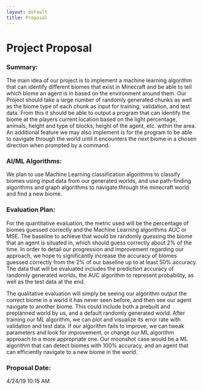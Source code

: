 ```yaml
---
layout: default
title: Proposal
---
```

Project Proposal
========

### Summary:
The main idea of our project is to implement a machine learning algorithm that can identify different biomes that exist in Minecraft and be able to tell which biome an agent is in based on the environment around them. Our Project should take a large number of randomly generated chunks as well as the biome type of each chunk as input for training, validation, and test data. From this it should be able to output a program that can identify the biome at the players current location based on the light percentage, animals, height and type of blocks, height of the agent, etc. within the area. An additional feature we may also implement is for the program to be able to navigate through the world until it encounters the next biome in a chosen direction when prompted by a command.

### AI/ML Algorithms:
We plan to use Machine Learning classification algorithms to classify biomes using input data from our generated worlds, and use path-finding algorithms and graph algorithms to navigate through the minecraft world and find a new biome.

### Evaluation Plan:
For the quantitative evaluation, the metric used will be the percentage of biomes guessed correctly and the Machine Learning algorithms AUC or MSE. The baseline to achieve that would be randomly guessing the biome that an agent is situated in, which should guess correctly about 2% of the time. In order to detail our progression and improvement regarding our approach, we hope to significantly increase the accuracy of biomes guessed correctly from the 2% of our baseline up to at least 50% accuracy. The data that will be evaluated includes the prediction accuracy of randomly generated worlds, the AUC algorithm to represent probability, as well as the test data at the end. 

The qualitative evaluation will simply be seeing our algorithm output the correct biome in a world it has never seen before, and then see our agent navigate to another biome. This could include both a prebuilt and preplanned world by us, and a default randomly generated world. After training our ML algorithm, we can plot and visualize its error rate with validation and test data. If our algorithm fails to improve, we can tweak parameters and look for improvement, or change our ML algorithm approach to a more appropriate one. Our moonshot case would be a ML algorithm that can detect biomes with 100% accuracy, and an agent that can efficiently navigate to a new biome in the world.

### Proposal Date:
4/24/19 10:15 AM
